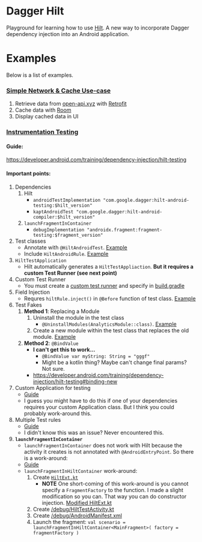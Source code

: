 # Dagger Hilt
Playground for learning how to use [Hilt](https://dagger.dev/hilt/). A new way to incorporate Dagger dependency injection into an Android application.

# Examples
Below is a list of examples.

### [Simple Network & Cache Use-case](https://github.com/mitchtabian/Dagger-Hilt-Playerground/tree/Simple-Network-Cache-Use-Case)
1. Retrieve data from [open-api.xyz](https://open-api.xyz/placeholder/blogs) with [Retrofit](https://square.github.io/retrofit/)
2. Cache data with [Room](https://developer.android.com/topic/libraries/architecture/room)
3. Display cached data in UI


### [Instrumentation Testing](https://github.com/mitchtabian/Dagger-Hilt-Playerground/tree/hilt-testing)
#### Guide: 
https://developer.android.com/training/dependency-injection/hilt-testing

#### Important points:
1. Dependencies
    1. Hilt
        - `androidTestImplementation "com.google.dagger:hilt-android-testing:$hilt_version"`
        - `kaptAndroidTest "com.google.dagger:hilt-android-compiler:$hilt_version"`
    2. `launchFragmentInContainer`
        - `debugImplementation "androidx.fragment:fragment-testing:$fragment_version"`
2. Test classes
    - Annotate with `@HiltAndroidTest`. [Example](https://github.com/mitchtabian/Dagger-Hilt-Playerground/blob/hilt-testing/app/src/androidTest/java/com/codingwithmitch/daggerhiltplayground/MainActivityTest.kt#L25)
    - Include `HiltAndroidRule`. [Example](https://github.com/mitchtabian/Dagger-Hilt-Playerground/blob/hilt-testing/app/src/androidTest/java/com/codingwithmitch/daggerhiltplayground/MainActivityTest.kt#L29)
3. `HiltTestApplication `
    - Hilt automatically generates a `HiltTestAppliaction`. **But it requires a custom Test Runner (see next point)**
4. Custom Test Runner
    - You must create a [custom test runner](https://github.com/mitchtabian/Dagger-Hilt-Playerground/blob/hilt-testing/app/src/androidTest/java/com/codingwithmitch/daggerhiltplayground/MyTestRunner.kt) and specify in [build.gradle](https://github.com/mitchtabian/Dagger-Hilt-Playerground/blob/hilt-testing/app/build.gradle#L18)
5. Field Injection
    - Requres `hiltRule.inject()` in `@Before` function of test class. [Example](https://github.com/mitchtabian/Dagger-Hilt-Playerground/blob/hilt-testing/app/src/androidTest/java/com/codingwithmitch/daggerhiltplayground/MainActivityTest.kt#L39)
6. Test Fakes
    1. **Method 1**: Replacing a Module
        1. Uninstall the module in the test class
            - `@UninstallModules(AnalyticsModule::class)`. [Example](https://github.com/mitchtabian/Dagger-Hilt-Playerground/blob/hilt-testing/app/src/androidTest/java/com/codingwithmitch/daggerhiltplayground/MainActivityTest.kt#L24)
        2. Create a new module within the test class that replaces the old module. [Example](https://github.com/mitchtabian/Dagger-Hilt-Playerground/blob/hilt-testing/app/src/androidTest/java/com/codingwithmitch/daggerhiltplayground/MainActivityTest.kt#L56)
    2. **Method 2**: `@BindValue`
        - **I can't get this to work...**
            - `@BindValue var myString: String = "gggf"`
            - Might be a kotlin thing? Maybe can't change final params? Not sure.
        - https://developer.android.com/training/dependency-injection/hilt-testing#binding-new
7. Custom Application for testing
    - [Guide](https://developer.android.com/training/dependency-injection/hilt-testing#custom-application)
    - I guess you might have to do this if one of your dependencies requires your custom Application class. But I think you could probably work-around this.
8. Multiple Test rules
    - [Guide](https://developer.android.com/training/dependency-injection/hilt-testing#multiple-testrules)
    - I didn't know this was an issue? Never encountered this.
9. **`launchFragmentInContainer`**
    - `launchFragmentInContainer` does not work with Hilt because the activity it creates is not annotated with `@AndroidEntryPoint`. So there is a work-around:
    - [Guide](https://developer.android.com/training/dependency-injection/hilt-testing#launchfragment)
    - `launchFragmentInHiltContainer` work-around:
        1. Create [`HiltExt.kt`](https://github.com/android/architecture-samples/blob/dev-hilt/app/src/androidTest/java/com/example/android/architecture/blueprints/todoapp/HiltExt.kt)
            - **NOTE** One short-coming of this work-around is you cannot specify a `FragmentFactory` to the function. I made a slight modification so you can. That way you can do constructor injection. [Modified HiltExt.kt](https://gist.github.com/mitchtabian/b7bb933d2f1fb5262f9d6b24b247a0ab)
        2. Create [/debug/HiltTestActivity.kt](https://github.com/android/architecture-samples/blob/dev-hilt/app/src/debug/java/com/example/android/architecture/blueprints/todoapp/HiltTestActivity.kt)
        3. Create [/debug/AndroidManifest.xml](https://github.com/android/architecture-samples/blob/dev-hilt/app/src/debug/AndroidManifest.xml)
        4. Launch the fragment: `val scenario = launchFragmentInHiltContainer<MainFragment>(
                                             factory = fragmentFactory
                                         )`



